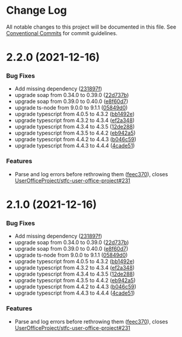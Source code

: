 # Change Log

All notable changes to this project will be documented in this file.
See [Conventional Commits](https://conventionalcommits.org) for commit guidelines.

# 2.2.0 (2021-12-16)


### Bug Fixes

* Add missing dependency ([231897f](https://github.com/UserOfficeProject/user-office-lib/commit/231897f2f2e2ffae189e2043f05f682a9ad031ed))
* upgrade soap from 0.34.0 to 0.39.0 ([22d737b](https://github.com/UserOfficeProject/user-office-lib/commit/22d737b4edec1306e40d8722a37c74268a9ed565))
* upgrade soap from 0.39.0 to 0.40.0 ([e8f60d7](https://github.com/UserOfficeProject/user-office-lib/commit/e8f60d74abf472ddbd7d950be1b6d6bb3c07ec66))
* upgrade ts-node from 9.0.0 to 9.1.1 ([05849d0](https://github.com/UserOfficeProject/user-office-lib/commit/05849d0974ebc734f65fa28597f730666acadd18))
* upgrade typescript from 4.0.5 to 4.3.2 ([bb1492e](https://github.com/UserOfficeProject/user-office-lib/commit/bb1492e8377979ce1161954899cc735411f82000))
* upgrade typescript from 4.3.2 to 4.3.4 ([ef2a348](https://github.com/UserOfficeProject/user-office-lib/commit/ef2a348a555b6ca3f6d9e7f863c14acf611f80a0))
* upgrade typescript from 4.3.4 to 4.3.5 ([12de288](https://github.com/UserOfficeProject/user-office-lib/commit/12de288e69a81072dbd6edf4c7a08c9922f775b7))
* upgrade typescript from 4.3.5 to 4.4.2 ([eb942a5](https://github.com/UserOfficeProject/user-office-lib/commit/eb942a527a833dc0bd6c9989dd733c17d880afe8))
* upgrade typescript from 4.4.2 to 4.4.3 ([b046c59](https://github.com/UserOfficeProject/user-office-lib/commit/b046c5998f1ec94dc8017b9356765b25eee5c988))
* upgrade typescript from 4.4.3 to 4.4.4 ([4cade51](https://github.com/UserOfficeProject/user-office-lib/commit/4cade51043a1bbd7298b22e6aaebb4dda7f7aaeb))


### Features

* Parse and log errors before rethrowing them ([feec370](https://github.com/UserOfficeProject/user-office-lib/commit/feec370171ae66aeb85377ed1f711782c32dd2cb)), closes [UserOfficeProject/stfc-user-office-project#231](https://github.com/UserOfficeProject/stfc-user-office-project/issues/231)





# 2.1.0 (2021-12-16)


### Bug Fixes

* Add missing dependency ([231897f](https://github.com/UserOfficeProject/user-office-lib/commit/231897f2f2e2ffae189e2043f05f682a9ad031ed))
* upgrade soap from 0.34.0 to 0.39.0 ([22d737b](https://github.com/UserOfficeProject/user-office-lib/commit/22d737b4edec1306e40d8722a37c74268a9ed565))
* upgrade soap from 0.39.0 to 0.40.0 ([e8f60d7](https://github.com/UserOfficeProject/user-office-lib/commit/e8f60d74abf472ddbd7d950be1b6d6bb3c07ec66))
* upgrade ts-node from 9.0.0 to 9.1.1 ([05849d0](https://github.com/UserOfficeProject/user-office-lib/commit/05849d0974ebc734f65fa28597f730666acadd18))
* upgrade typescript from 4.0.5 to 4.3.2 ([bb1492e](https://github.com/UserOfficeProject/user-office-lib/commit/bb1492e8377979ce1161954899cc735411f82000))
* upgrade typescript from 4.3.2 to 4.3.4 ([ef2a348](https://github.com/UserOfficeProject/user-office-lib/commit/ef2a348a555b6ca3f6d9e7f863c14acf611f80a0))
* upgrade typescript from 4.3.4 to 4.3.5 ([12de288](https://github.com/UserOfficeProject/user-office-lib/commit/12de288e69a81072dbd6edf4c7a08c9922f775b7))
* upgrade typescript from 4.3.5 to 4.4.2 ([eb942a5](https://github.com/UserOfficeProject/user-office-lib/commit/eb942a527a833dc0bd6c9989dd733c17d880afe8))
* upgrade typescript from 4.4.2 to 4.4.3 ([b046c59](https://github.com/UserOfficeProject/user-office-lib/commit/b046c5998f1ec94dc8017b9356765b25eee5c988))
* upgrade typescript from 4.4.3 to 4.4.4 ([4cade51](https://github.com/UserOfficeProject/user-office-lib/commit/4cade51043a1bbd7298b22e6aaebb4dda7f7aaeb))


### Features

* Parse and log errors before rethrowing them ([feec370](https://github.com/UserOfficeProject/user-office-lib/commit/feec370171ae66aeb85377ed1f711782c32dd2cb)), closes [UserOfficeProject/stfc-user-office-project#231](https://github.com/UserOfficeProject/stfc-user-office-project/issues/231)
